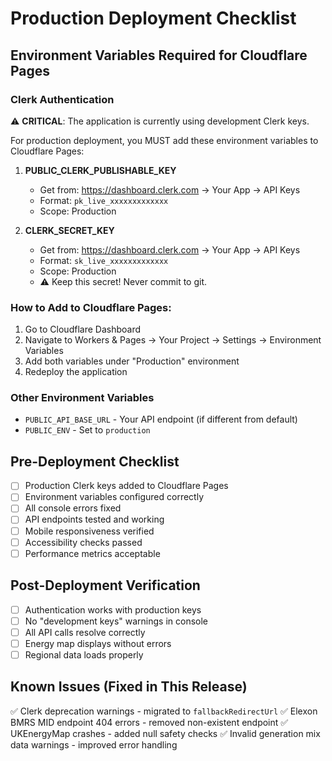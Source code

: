 # Production Deployment Checklist

## Environment Variables Required for Cloudflare Pages

### Clerk Authentication
⚠️ **CRITICAL**: The application is currently using development Clerk keys.

For production deployment, you MUST add these environment variables to Cloudflare Pages:

1. **PUBLIC_CLERK_PUBLISHABLE_KEY**
   - Get from: https://dashboard.clerk.com → Your App → API Keys
   - Format: `pk_live_xxxxxxxxxxxxx`
   - Scope: Production

2. **CLERK_SECRET_KEY**
   - Get from: https://dashboard.clerk.com → Your App → API Keys  
   - Format: `sk_live_xxxxxxxxxxxxx`
   - Scope: Production
   - ⚠️ Keep this secret! Never commit to git.

### How to Add to Cloudflare Pages:
1. Go to Cloudflare Dashboard
2. Navigate to Workers & Pages → Your Project → Settings → Environment Variables
3. Add both variables under "Production" environment
4. Redeploy the application

### Other Environment Variables
- `PUBLIC_API_BASE_URL` - Your API endpoint (if different from default)
- `PUBLIC_ENV` - Set to `production`

## Pre-Deployment Checklist

- [ ] Production Clerk keys added to Cloudflare Pages
- [ ] Environment variables configured correctly
- [ ] All console errors fixed
- [ ] API endpoints tested and working
- [ ] Mobile responsiveness verified
- [ ] Accessibility checks passed
- [ ] Performance metrics acceptable

## Post-Deployment Verification

- [ ] Authentication works with production keys
- [ ] No "development keys" warnings in console
- [ ] All API calls resolve correctly
- [ ] Energy map displays without errors
- [ ] Regional data loads properly

## Known Issues (Fixed in This Release)

✅ Clerk deprecation warnings - migrated to `fallbackRedirectUrl`
✅ Elexon BMRS MID endpoint 404 errors - removed non-existent endpoint
✅ UKEnergyMap crashes - added null safety checks
✅ Invalid generation mix data warnings - improved error handling
